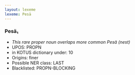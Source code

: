 ```yaml
---
layout: lexeme
lexeme: Pesä
---
```


###  Pesä₁

* _This rare proper noun overlaps more common *Pesä* (nest)_
* UPOS:  PROPN
* in KOTUS dictionary under:  10
* Origins: finer 
* Possible NER class:  LAST
* Blacklisted:  PROPN-BLOCKING


